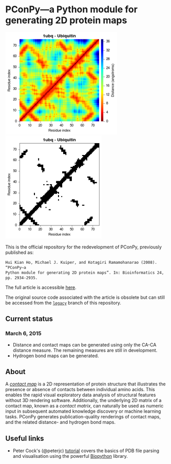 PConPy—a Python module for generating 2D protein maps
=====================================================

![1ubq CA-CA distance map](images/1ubq-dmap-CA.png)
![1ubq CA-CA contact map](images/1ubq-cmap-CA.png)

This is the official repository for the redevelopment of PConPy, previously
published as:

    Hui Kian Ho, Michael J. Kuiper, and Kotagiri Ramamohanarao (2008). “PConPy–a
    Python module for generating 2D protein maps”. In: Bioinformatics 24,
    pp. 2934-2935.

The full article is accessible
[here](http://bioinformatics.oxfordjournals.org/content/24/24/2934.full).

The original source code associated with the article is obsolete but can still be accessed from the
[`legacy`](https://github.com/kianho/pconpy/tree/legacy) branch of this repository.

## Current status
### March 6, 2015
- Distance and contact maps can be generated using only the CA-CA distance measure. The remaining measures are still in development.
- Hydrogen bond maps can be generated. 

## About

A [_contact map_](http://en.wikipedia.org/wiki/Protein_contact_map) is a 2D
representation of protein structure that illustrates the presence or absence of
contacts between individual amino acids. This enables the rapid visual
exploratory data analysis of structural features without 3D rendering software.
Additionally, the underlying 2D matrix of a contact map, known as a _contact
matrix_, can naturally be used as numeric input in subsequent automated
knowledge discovery or machine learning tasks. PConPy generates
publication-quality renderings of contact maps, and the related distance- and
hydrogen bond maps.


## Useful links

- Peter Cock's (@peterjc) [tutorial](http://goo.gl/q7DNt7) covers the
  basics of PDB file parsing and visualisation using the powerful
  [Biopython](http://biopython.org) library.
